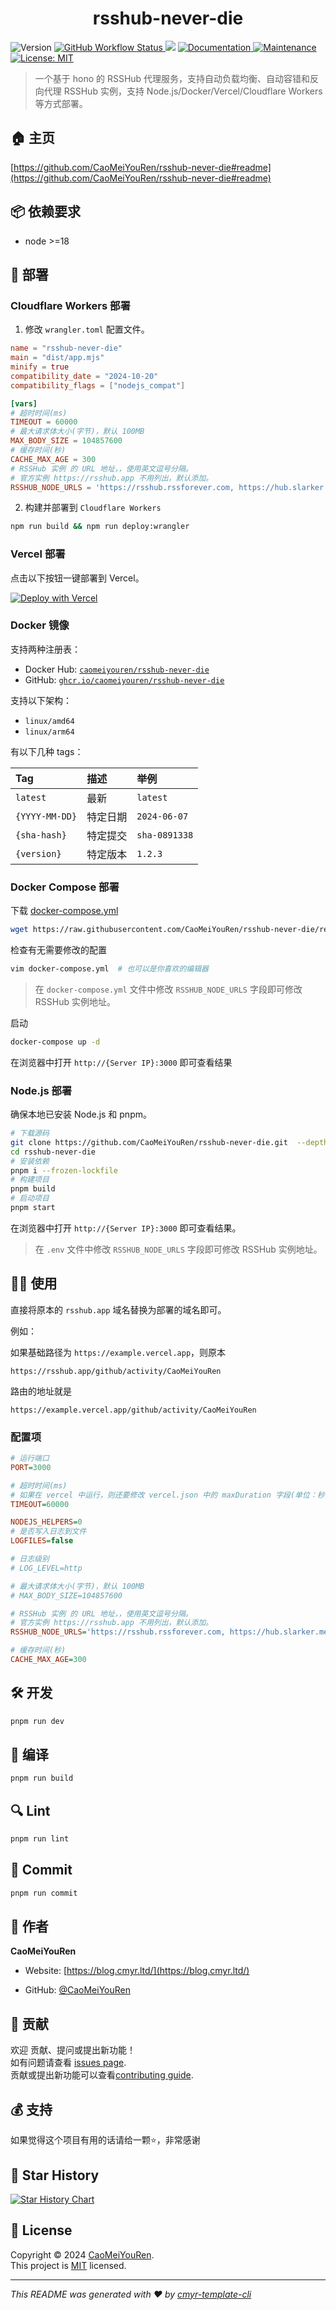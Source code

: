 <h1 align="center">rsshub-never-die </h1>
<p>
  <img alt="Version" src="https://img.shields.io/github/package-json/v/CaoMeiYouRen/rsshub-never-die.svg" />
  <a href="https://github.com/CaoMeiYouRen/rsshub-never-die/actions?query=workflow%3ARelease" target="_blank">
    <img alt="GitHub Workflow Status" src="https://img.shields.io/github/actions/workflow/status/CaoMeiYouRen/rsshub-never-die/release.yml?branch=master">
  </a>
  <img src="https://img.shields.io/badge/node-%3E%3D18-blue.svg" />
  <a href="https://github.com/CaoMeiYouRen/rsshub-never-die#readme" target="_blank">
    <img alt="Documentation" src="https://img.shields.io/badge/documentation-yes-brightgreen.svg" />
  </a>
  <a href="https://github.com/CaoMeiYouRen/rsshub-never-die/graphs/commit-activity" target="_blank">
    <img alt="Maintenance" src="https://img.shields.io/badge/Maintained%3F-yes-green.svg" />
  </a>
  <a href="https://github.com/CaoMeiYouRen/rsshub-never-die/blob/master/LICENSE" target="_blank">
    <img alt="License: MIT" src="https://img.shields.io/github/license/CaoMeiYouRen/rsshub-never-die?color=yellow" />
  </a>
</p>


> 一个基于 hono 的 RSSHub 代理服务，支持自动负载均衡、自动容错和反向代理 RSSHub 实例，支持 Node.js/Docker/Vercel/Cloudflare Workers 等方式部署。

## 🏠 主页

[https://github.com/CaoMeiYouRen/rsshub-never-die#readme](https://github.com/CaoMeiYouRen/rsshub-never-die#readme)


## 📦 依赖要求


- node >=18

## 🚀 部署

### Cloudflare Workers 部署

1. 修改 `wrangler.toml` 配置文件。

```toml
name = "rsshub-never-die"
main = "dist/app.mjs"
minify = true
compatibility_date = "2024-10-20"
compatibility_flags = ["nodejs_compat"]

[vars]
# 超时时间(ms)
TIMEOUT = 60000
# 最大请求体大小(字节)，默认 100MB
MAX_BODY_SIZE = 104857600
# 缓存时间(秒)
CACHE_MAX_AGE = 300
# RSSHub 实例 的 URL 地址，，使用英文逗号分隔。
# 官方实例 https://rsshub.app 不用列出，默认添加。
RSSHUB_NODE_URLS = 'https://rsshub.rssforever.com, https://hub.slarker.me, https://rsshub.pseudoyu.com, https://rsshub.ktachibana.party, https://rsshub.woodland.cafe, https://rss.owo.nz, https://yangzhi.app, https://rsshub.henry.wang, https://rss.peachyjoy.top, https://rsshub.speednet.icu'

```

2. 构建并部署到 `Cloudflare Workers`

```sh
npm run build && npm run deploy:wrangler
```

### Vercel 部署

点击以下按钮一键部署到 Vercel。

[![Deploy with Vercel](https://vercel.com/button)](https://vercel.com/new/clone?repository-url=https%3A%2F%2Fgithub.com%2FCaoMeiYouRen%2Frsshub-never-die.git)

### Docker 镜像

支持两种注册表：

- Docker Hub: [`caomeiyouren/rsshub-never-die`](https://hub.docker.com/r/caomeiyouren/rsshub-never-die)
- GitHub: [`ghcr.io/caomeiyouren/rsshub-never-die`](https://github.com/CaoMeiYouRen/rsshub-never-die/pkgs/container/rsshub-never-die)

支持以下架构：

- `linux/amd64`
- `linux/arm64`

有以下几种 tags：

| Tag            | 描述     | 举例          |
| :------------- | :------- | :------------ |
| `latest`       | 最新     | `latest`      |
| `{YYYY-MM-DD}` | 特定日期 | `2024-06-07`  |
| `{sha-hash}`   | 特定提交 | `sha-0891338` |
| `{version}`    | 特定版本 | `1.2.3`       |

### Docker Compose 部署

下载 [docker-compose.yml](https://github.com/CaoMeiYouRen/rsshub-never-die/blob/master/docker-compose.yml)

```sh
wget https://raw.githubusercontent.com/CaoMeiYouRen/rsshub-never-die/refs/heads/master/docker-compose.yml
```

检查有无需要修改的配置

```sh
vim docker-compose.yml  # 也可以是你喜欢的编辑器
```
> 在 `docker-compose.yml` 文件中修改 `RSSHUB_NODE_URLS` 字段即可修改 RSSHub 实例地址。

启动

```sh
docker-compose up -d
```

在浏览器中打开 `http://{Server IP}:3000` 即可查看结果

### Node.js 部署

确保本地已安装 Node.js 和 pnpm。

```sh
# 下载源码
git clone https://github.com/CaoMeiYouRen/rsshub-never-die.git  --depth=1
cd rsshub-never-die
# 安装依赖
pnpm i --frozen-lockfile
# 构建项目
pnpm build
# 启动项目
pnpm start
```

在浏览器中打开 `http://{Server IP}:3000` 即可查看结果。

> 在 `.env` 文件中修改 `RSSHUB_NODE_URLS` 字段即可修改 RSSHub 实例地址。

## 👨‍💻 使用

直接将原本的 `rsshub.app` 域名替换为部署的域名即可。

例如：

如果基础路径为 `https://example.vercel.app`，则原本

 `https://rsshub.app/github/activity/CaoMeiYouRen` 

路由的地址就是

`https://example.vercel.app/github/activity/CaoMeiYouRen`

### 配置项

```ini
# 运行端口
PORT=3000

# 超时时间(ms)
# 如果在 vercel 中运行，则还要修改 vercel.json 中的 maxDuration 字段(单位：秒)
TIMEOUT=60000

NODEJS_HELPERS=0
# 是否写入日志到文件
LOGFILES=false

# 日志级别
# LOG_LEVEL=http

# 最大请求体大小(字节)，默认 100MB
# MAX_BODY_SIZE=104857600

# RSSHub 实例 的 URL 地址，，使用英文逗号分隔。
# 官方实例 https://rsshub.app 不用列出，默认添加。
RSSHUB_NODE_URLS='https://rsshub.rssforever.com, https://hub.slarker.me, https://rsshub.pseudoyu.com, https://rsshub.ktachibana.party, https://rsshub.woodland.cafe, https://rss.owo.nz, https://yangzhi.app, https://rsshub.henry.wang, https://rss.peachyjoy.top, https://rsshub.speednet.icu'

# 缓存时间(秒)
CACHE_MAX_AGE=300
```

## 🛠️ 开发

```sh
pnpm run dev
```

## 🔧 编译

```sh
pnpm run build
```

## 🔍 Lint

```sh
pnpm run lint
```

## 💾 Commit

```sh
pnpm run commit
```


## 👤 作者


**CaoMeiYouRen**

* Website: [https://blog.cmyr.ltd/](https://blog.cmyr.ltd/)

* GitHub: [@CaoMeiYouRen](https://github.com/CaoMeiYouRen)


## 🤝 贡献

欢迎 贡献、提问或提出新功能！<br />如有问题请查看 [issues page](https://github.com/CaoMeiYouRen/rsshub-never-die/issues). <br/>贡献或提出新功能可以查看[contributing guide](https://github.com/CaoMeiYouRen/rsshub-never-die/blob/master/CONTRIBUTING.md).

## 💰 支持

如果觉得这个项目有用的话请给一颗⭐️，非常感谢

## 🌟 Star History

[![Star History Chart](https://api.star-history.com/svg?repos=CaoMeiYouRen/rsshub-never-die&type=Date)](https://star-history.com/#CaoMeiYouRen/rsshub-never-die&Date)

## 📝 License

Copyright © 2024 [CaoMeiYouRen](https://github.com/CaoMeiYouRen).<br />
This project is [MIT](https://github.com/CaoMeiYouRen/rsshub-never-die/blob/master/LICENSE) licensed.

***
_This README was generated with ❤️ by [cmyr-template-cli](https://github.com/CaoMeiYouRen/cmyr-template-cli)_
